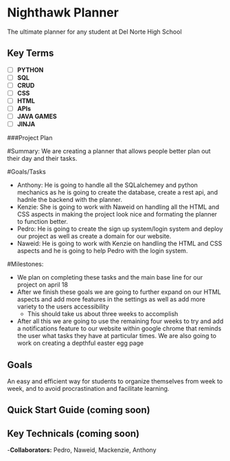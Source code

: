 # Nighthawk Planner
The ultimate planner for any student at Del Norte High School

## Key Terms
- [ ] **PYTHON**
- [ ] **SQL**
- [ ] **CRUD**
- [ ] **CSS** 
- [ ] **HTML**
- [ ] **APIs**
- [ ] **JAVA GAMES**
- [ ] **JINJA**

###Project Plan

#Summary: We are creating a planner that allows people better plan out their day and their tasks.

#Goals/Tasks
- Anthony: He is going to handle all the SQLalchemey and python mechanics as he is going to create the database, create a rest api, and hadnle the backend with the planner.
- Kenzie: She is going to work with Naweid on handling all the HTML and CSS aspects in making the project look nice and formating the planner to function better.
- Pedro: He is going to create the sign up system/login system and deploy our project as well as create a domain for our website.
- Naweid: He is going to work with Kenzie on handling the HTML and CSS aspects and he is going to help Pedro with the login system.

#Milestones:
- We plan on completing these tasks and the main base line for our project on april 18
- After we finish these goals we are going to further expand on our HTML aspects and add more features in the settings as well as add more variety to the users accessibility
  - This should take us about three weeks to accomplish
- After all this we are going to use the remaining four weeks to try and add a notifications feature to our website within google chrome that reminds the user what tasks they have at particular times. We are also going to work on creating a depthful easter egg page

## Goals
An easy and efficient way for students to organize themselves from week to week, and to avoid procrastination and facilitate learning.

## Quick Start Guide (coming soon)

## Key Technicals (coming soon)

-**Collaborators:** Pedro, Naweid, Mackenzie, Anthony
